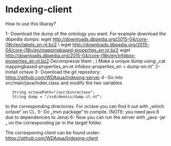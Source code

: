 # Indexing-client
How to use this libaray?

1- Download the dump of the ontology you want. For example download the dbpedia dumps:
  wget http://downloads.dbpedia.org/2015-04/core-i18n/en/labels_en.nt.bz2 \\
  wget http://downloads.dbpedia.org/2015-04/core-i18n/en/mappingbased-properties_en.nt.bz2
  wget http://downloads.dbpedia.org/2015-04/core-i18n/en/infobox-properties_en.nt.bz2
  Decompresse them ; )
  Make a unique dump using „cat mappingbased-properties_en.nt infobox-properties_en > dump-en.nt"
2- Install octave
3- Download the git repository: https://github.com/WDAqua/Indexing-server
4- Go into src/main/java/Index.class and modify the two variables

       String octavePath="/usr/bin/octave";
       String dump = "/ssd/dennis/dump-it.nt“;

to the corresponding directories. For octave you can find it out with „which octave“ on CL.
5- Do „mvn package“ to compile. (NOTE: you need java 8 due to dependencies to Jena)
6- Now you can run the server with „java -jar „ on the corresponding jar in the target folder.

The corresponing client can be found under:
https://github.com/WDAqua/Indexing-client
